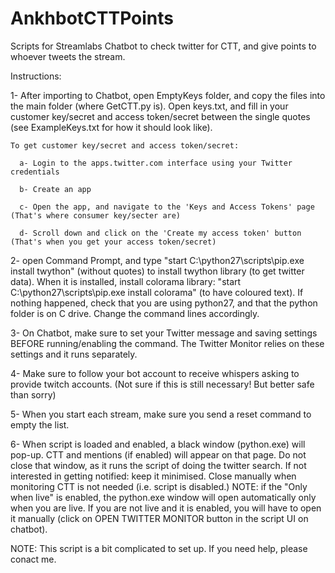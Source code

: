 # AnkhbotCTTPoints
Scripts for Streamlabs Chatbot to check twitter for CTT, and give points to whoever tweets the stream.

Instructions:


1- After importing to Chatbot, open EmptyKeys folder, and copy the files into the main folder (where GetCTT.py is). Open keys.txt, and fill in your customer key/secret and access token/secret between the single quotes (see ExampleKeys.txt for how it should look like).

  	To get customer key/secret and access token/secret:
  
      a- Login to the apps.twitter.com interface using your Twitter credentials

      b- Create an app 
      
      c- Open the app, and navigate to the 'Keys and Access Tokens' page (That's where consumer key/secter are)

      d- Scroll down and click on the 'Create my access token' button (That's when you get your access token/secret)

2- open Command Prompt, and type "start C:\python27\scripts\pip.exe install twython" (without quotes) to install twython library (to get twitter data). When it is installed, install colorama library: "start C:\python27\scripts\pip.exe install colorama" (to have coloured text). If nothing happened, check that you are using python27, and that the python folder is on C drive. Change the command lines accordingly.

3- On Chatbot, make sure to set your Twitter message and saving settings BEFORE running/enabling the command. The Twitter Monitor relies on these settings and it runs separately. 

4- Make sure to follow your bot account to receive whispers asking to provide twitch accounts. (Not sure if this is still necessary! But better safe than sorry)

5- When you start each stream, make sure you send a reset command to empty the list.

6- When script is loaded and enabled, a black window (python.exe) will pop-up. CTT and mentions (if enabled) will appear on that page. Do not close that window, as it runs the script of doing the twitter search. If not interested in getting notified: keep it minimised. Close manually when monitoring CTT is not needed (i.e. script is disabled.) 
NOTE: if the "Only when live" is enabled, the python.exe window will open automatically only when you are live. If you are not live and it is enabled, you will have to open it manually (click on OPEN TWITTER MONITOR button in the script UI on chatbot). 


NOTE: This script is a bit complicated to set up. If you need help, please conact me. 





